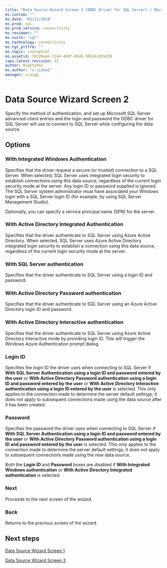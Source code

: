 ```yaml
---
title: "Data Source Wizard Screen 2 (ODBC Driver for SQL Server) | Microsoft Docs"
ms.custom: ""
ms.date: "03/21/2018"
ms.prod: sql
ms.prod_service: connectivity
ms.reviewer: ""
ms.suite: "sql"
ms.technology: connectivity
ms.tgt_pltfrm: ""
ms.topic: conceptual
ms.assetid: 76326eeb-1144-4b9f-85db-50524c655d30
caps.latest.revision: 22
author: MightyPen
ms.author: "v-jizho2"
manager: craigg
---
```

# Data Source Wizard Screen 2

Specify the method of authentication, and set up Microsoft SQL Server advanced-client entries and the login and password the ODBC driver for SQL Server will use to connect to SQL Server while configuring the data source.

## Options

### With Integrated Windows Authentication

Specifies that the driver request a secure (or trusted) connection to a SQL Server. When selected, SQL Server uses integrated login security to establish connections using this data source, regardless of the current login security mode at the server. Any login ID or password supplied is ignored. The SQL Server system administrator must have associated your Windows login with a SQL Server login ID (for example, by using SQL Server Management Studio).

Optionally, you can specify a service principal name (SPN) for the server.

### With Active Directory Integrated Authentication

Specifies that the driver authenticate to SQL Server using Azure Active Directory. When selected, SQL Server uses Azure Active Directory integrated login security to establish a connection using this data source, regardless of the current login security mode at the server.

### With SQL Server authentication

Specifies that the driver authenticate to SQL Server using a login ID and password.

### With Active Directory Password authentication

Specifies that the driver authenticate to SQL Server using an Azure Active Directory login ID and password.

### With Active Directory Interactive authentication

Specifies that the driver authenticate to SQL Server using Azure Active Directory Interactive mode by providing login ID. This will trigger the Windows Azure Authentication prompt dialog.

### Login ID

Specifies the login ID the driver uses when connecting to SQL Server if **With SQL Server Authentication using a login ID and password entered by the user** or **With Active Directory Password authentication using a login ID and password entered by the user** or **With Active Directory Interactive authentication using a login ID entered by the user** is selected. This only applies to the connection made to determine the server default settings; it does not apply to subsequent connections made using the data source after it has been created.

### Password

Specifies the password the driver uses when connecting to SQL Server if **With SQL Server Authentication using a login ID and password entered by the user** or **With Active Directory Password authentication using a login ID and password entered by the user** is selected. This only applies to the connection made to determine the server default settings; it does not apply to subsequent connections made using the new data source.

Both the **Login ID** and **Password** boxes are disabled if **With Integrated Windows authentication** or **With Active Directory Integrated authentication** is selected.

### Next

Proceeds to the next screen of the wizard.

### Back

Returns to the previous screen of the wizard.

## Next steps

[Data Source Wizard Screen 1](../../../connect/odbc/windows/dsn-wizard-1.md)

[Data Source Wizard Screen 3](../../../connect/odbc/windows/dsn-wizard-3.md)

